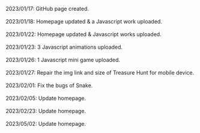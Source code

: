 2023/01/17: GitHub page created.<br><br>
2023/01/18: Homepage updated & a Javascript work uploaded.<br><br>
2023/01/22: Homepage updated & Javascript works uploaded.<br><br>
2023/01/23: 3 Javascript animations uploaded.<br><br>
2023/01/26: 1 Javascript mini game uploaded.<br><br>
2023/01/27: Repair the img link and size of Treasure Hunt for mobile device.<br><br>
2023/02/01: Fix the bugs of Snake.<br><br>
2023/02/05: Update homepage.<br><br>
2023/02/23: Update homepage.<br><br>
2023/05/02: Update homepage.

